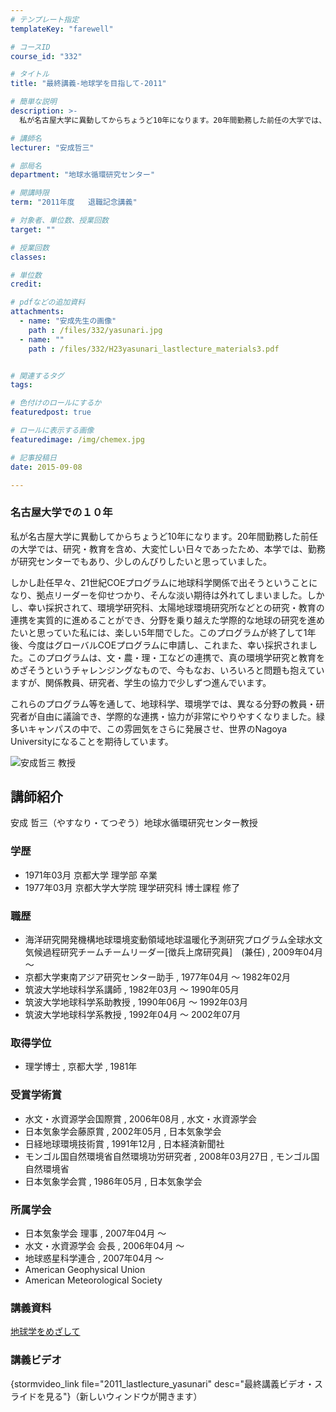 ```yaml
---
# テンプレート指定
templateKey: "farewell"

# コースID
course_id: "332"

# タイトル
title: "最終講義-地球学を目指して-2011"

# 簡単な説明
description: >-
  私が名古屋大学に異動してからちょうど10年になります。20年間勤務した前任の大学では、研究・教育を含め、大変忙しい日々であったため、本学では、勤務が研究センターでもあり、少しのんびりしたいと思って...

# 講師名
lecturer: "安成哲三"

# 部局名
department: "地球水循環研究センター"

# 開講時限
term: "2011年度	退職記念講義"

# 対象者、単位数、授業回数
target: ""

# 授業回数
classes: 

# 単位数
credit: 

# pdfなどの追加資料
attachments: 
  - name: "安成先生の画像" 
    path : /files/332/yasunari.jpg
  - name: "" 
    path : /files/332/H23yasunari_lastlecture_materials3.pdf


# 関連するタグ
tags:

# 色付けのロールにするか
featuredpost: true

# ロールに表示する画像
featuredimage: /img/chemex.jpg

# 記事投稿日
date: 2015-09-08

---
```

### 名古屋大学での１０年 

私が名古屋大学に異動してからちょうど10年になります。20年間勤務した前任の大学では、研究・教育を含め、大変忙しい日々であったため、本学では、勤務が研究センターでもあり、少しのんびりしたいと思っていました。 

しかし赴任早々、21世紀COEプログラムに地球科学関係で出そうということになり、拠点リーダーを仰せつかり、そんな淡い期待は外れてしまいました。しかし、幸い採択されて、環境学研究科、太陽地球環境研究所などとの研究・教育の連携を実質的に進めることができ、分野を乗り越えた学際的な地球の研究を進めたいと思っていた私には、楽しい5年間でした。このプログラムが終了して1年後、今度はグローバルCOEプログラムに申請し、これまた、幸い採択されました。このプログラムは、文・農・理・工などの連携で、真の環境学研究と教育をめざそうというチャレンジングなもので、今もなお、いろいろと問題も抱えていますが、関係教員、研究者、学生の協力で少しずつ進んでいます。 

これらのプログラム等を通して、地球科学、環境学では、異なる分野の教員・研究者が自由に議論でき、学際的な連携・協力が非常にやりやすくなりました。緑多いキャンパスの中で、この雰囲気をさらに発展させ、世界のNagoya Universityになることを期待しています。

![安成哲三 教授](/files/332/yasunari.jpg) 
## 講師紹介

安成 哲三（やすなり・てつぞう）地球水循環研究センター教授 

### 学歴

  * 1971年03月 京都大学 理学部 卒業
  * 1977年03月 京都大学大学院 理学研究科 博士課程 修了

### 職歴

  * 海洋研究開発機構地球環境変動領域地球温暖化予測研究プログラム全球水文気候過程研究チームチームリーダー[徴兵上席研究員]　(兼任) , 2009年04月 〜
  * 京都大学東南アジア研究センター助手 , 1977年04月 〜 1982年02月
  * 筑波大学地球科学系講師 , 1982年03月 〜 1990年05月
  * 筑波大学地球科学系助教授 , 1990年06月 〜 1992年03月
  * 筑波大学地球科学系教授 , 1992年04月 〜 2002年07月

### 取得学位

  * 理学博士 , 京都大学 , 1981年

### 受賞学術賞

  * 水文・水資源学会国際賞 , 2006年08月 , 水文・水資源学会
  * 日本気象学会藤原賞 , 2002年05月 , 日本気象学会
  * 日経地球環境技術賞 , 1991年12月 , 日本経済新聞社
  * モンゴル国自然環境省自然環境功労研究者 , 2008年03月27日 , モンゴル国自然環境省
  * 日本気象学会賞 , 1986年05月 , 日本気象学会

### 所属学会

  * 日本気象学会 理事 , 2007年04月 〜
  * 水文・水資源学会 会長 , 2006年04月 〜
  * 地球惑星科学連合 , 2007年04月 〜
  * American Geophysical Union
  * American Meteorological Society
### 講義資料


[地球学をめざして](/files/332/H23yasunari_lastlecture_materials3.pdf) 

### 講義ビデオ

{stormvideo_link file="2011_lastlecture_yasunari" desc="最終講義ビデオ・スライドを見る"}（新しいウィンドウが開きます）